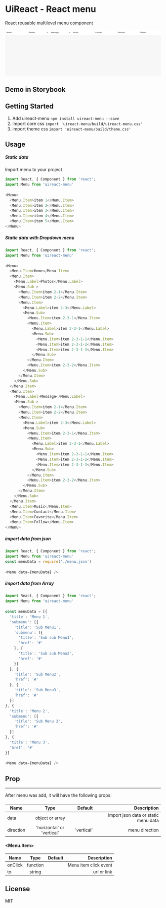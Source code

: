 # UiReact - React menu
React reusable multilevel menu component

![Screenshot](https://raw.githubusercontent.com/nickjazz/uireact-menu/master/Screenshot.gif)

## Demo in Storybook

## Getting Started
  1. Add uireact-menu `npm install uireact-menu --save`
  2. import core css `import 'uireact-menu/build/uireact-menu.css'`
  3. import theme css `import 'uireact-menu/build/theme.css'`
## Usage

##### Static data
Import menu to your project
```javascript
import React, { Component } from 'react';
import Menu from 'uireact-menu'

<Menu>
  <Menu.Item>item 1</Menu.Item>
  <Menu.Item>item 2</Menu.Item>
  <Menu.Item>item 3</Menu.Item>
  <Menu.Item>item 4</Menu.Item>
  <Menu.Item>item 5</Menu.Item>
</Menu>
```

##### Static data with Dropdown menu
```javascript
import React, { Component } from 'react';
import Menu from 'uireact-menu'

<Menu>
  <Menu.Item>Home</Menu.Item>
  <Menu.Item>
    <Menu.Label>Photos</Menu.Label>
    <Menu.Sub >
      <Menu.Item>item 2-1</Menu.Item>
      <Menu.Item>item 2-2</Menu.Item>
      <Menu.Item>
        <Menu.Label>item 2-3</Menu.Label>
        <Menu.Sub>
          <Menu.Item>item 2-3-1</Menu.Item>
          <Menu.Item>
            <Menu.Label>item 2-3-1</Menu.Label>
            <Menu.Sub>
              <Menu.Item>item 2-3-1-1</Menu.Item>
              <Menu.Item>item 2-3-1-2</Menu.Item>
              <Menu.Item>item 2-3-1-3</Menu.Item>
            </Menu.Sub>
          </Menu.Item>
          <Menu.Item>item 2-3-2</Menu.Item>
        </Menu.Sub>
      </Menu.Item>
    </Menu.Sub>
  </Menu.Item>
  <Menu.Item>
    <Menu.Label>Message</Menu.Label>
    <Menu.Sub >
      <Menu.Item>item 2-1</Menu.Item>
      <Menu.Item>item 2-2</Menu.Item>
      <Menu.Item>
        <Menu.Label>item 2-3</Menu.Label>
        <Menu.Sub>
          <Menu.Item>item 2-3-1</Menu.Item>
          <Menu.Item>
            <Menu.Label>item 2-3-1</Menu.Label>
            <Menu.Sub>
              <Menu.Item>item 2-3-1-1</Menu.Item>
              <Menu.Item>item 2-3-1-2</Menu.Item>
              <Menu.Item>item 2-3-1-3</Menu.Item>
            </Menu.Sub>
          </Menu.Item>
          <Menu.Item>item 2-3-2</Menu.Item>
        </Menu.Sub>
      </Menu.Item>
    </Menu.Sub>
  </Menu.Item>
  <Menu.Item>Music</Menu.Item>
  <Menu.Item>Contact</Menu.Item>
  <Menu.Item>Favorite</Menu.Item>
  <Menu.Item>Follow</Menu.Item>
</Menu>
```
##### import data from json
```javascript
import React, { Component } from 'react';
import Menu from 'uireact-menu'
const menuData = require('./menu.json')

<Menu data={menuData} />
```
##### import data from Array

```javascript
import React, { Component } from 'react';
import Menu from 'uireact-menu'

const menuData = [{
  'title': 'Menu 1',
  'submenu': [{
    'title': 'Sub Menu1',
    'submenu': [{
      'title': 'Sub sub Menu1',
      'href': '#'
    }, {
      'title': 'Sub sub Menu2',
      'href': '#'
    }]
  }, {
    'title': 'Sub Menu2',
    'href': '#'
  }, {
    'title': 'Sub Menu3',
    'href': '#'
  }]
}, {
  'title': 'Menu 2',
  'submenu': [{
    'title': 'Sub Menu 2',
    'href': '#'
  }]
}, {
  'title': 'Menu 3',
  'href': '#'
}]

<Menu data={menuData} />

```

## Prop
---
After menu was add, it will have the following props:
#### <Menu>

| Name        | Type           | Default  | Description |
| ------------- |:-------------:| -----:| -----:|
| data      | object or array |  | import json data or static menu data |
| direction      | 'horizontal' or 'vertical'      |  'vertical' | menu direction |

#### <Menu.Item>
| Name        | Type           | Default  | Description |
| ------------- |:-------------:| -----:| -----:|
| onClick      | function |  | Menu item click event |
| to      | string      |   | url or link  |

License
----

MIT
